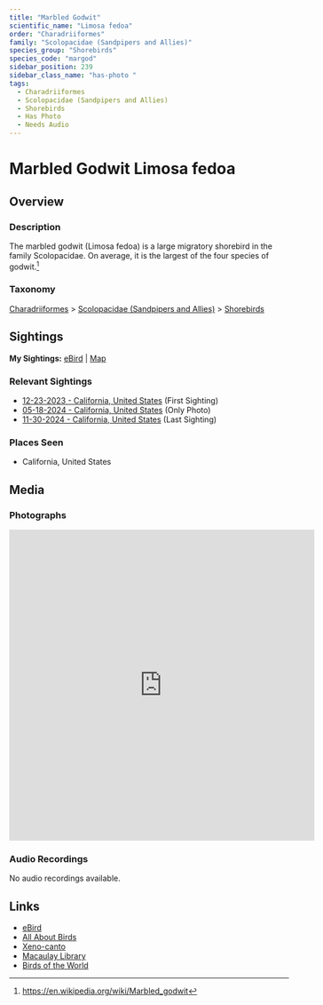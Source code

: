 ```yaml
---
title: "Marbled Godwit"
scientific_name: "Limosa fedoa"
order: "Charadriiformes"
family: "Scolopacidae (Sandpipers and Allies)"
species_group: "Shorebirds"
species_code: "margod"
sidebar_position: 239
sidebar_class_name: "has-photo "
tags: 
  - Charadriiformes
  - Scolopacidae (Sandpipers and Allies)
  - Shorebirds
  - Has Photo
  - Needs Audio
---
```


# Marbled Godwit <span className='sci_name'>Limosa fedoa</span>

## Overview

### Description
The marbled godwit (Limosa fedoa) is a large migratory shorebird in the family Scolopacidae. On average, it is the largest of the four species of godwit.[^1]

[^1]: https://en.wikipedia.org/wiki/Marbled_godwit

### Taxonomy
[Charadriiformes](/tags/charadriiformes) > [Scolopacidae (Sandpipers and Allies)](/tags/scolopacidae-sandpipers-and-allies) > [Shorebirds](/tags/shorebirds)


## Sightings

**My Sightings:** [eBird](https://ebird.org/lifelist?r=world&time=life&spp=margod) | [Map](/map?species_code=margod)

### Relevant Sightings

* [12-23-2023 - California, United States](https://ebird.org/checklist/S157058117) (First Sighting)
* [05-18-2024 - California, United States](https://ebird.org/checklist/S175378784) (Only Photo)
* [11-30-2024 - California, United States](https://ebird.org/checklist/S204074627) (Last Sighting)

### Places Seen

* California, United States



## Media
### Photographs
<iframe src="https://macaulaylibrary.org/asset/619242609/embed" width="550" height="560" frameborder="0" allowfullscreen></iframe>

### Audio Recordings
No audio recordings available.

## Links
* [eBird](https://ebird.org/species/margod) 
* [All About Birds](https://www.allaboutbirds.org/guide/margod) 
* [Xeno-canto](https://www.xeno-canto.org/species/limosa-fedoa) 
* [Macaulay Library](https://search.macaulaylibrary.org/catalog?taxonCode=margod&sort=rating_rank_desc)
* [Birds of the World](https://birdsoftheworld.org/bow/species/margod)

